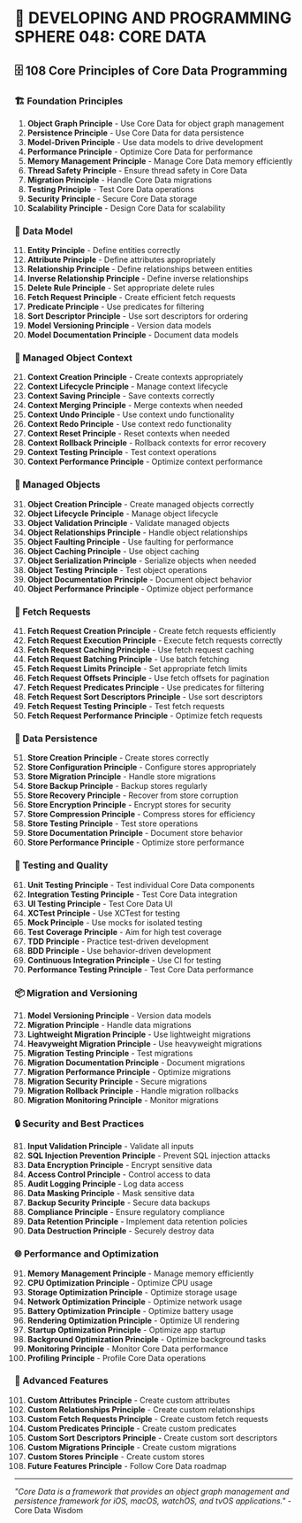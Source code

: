 # 🌟 DEVELOPING AND PROGRAMMING SPHERE 048: CORE DATA

## 🗄️ 108 Core Principles of Core Data Programming

### 🏗️ Foundation Principles

1. **Object Graph Principle** - Use Core Data for object graph management
2. **Persistence Principle** - Use Core Data for data persistence
3. **Model-Driven Principle** - Use data models to drive development
4. **Performance Principle** - Optimize Core Data for performance
5. **Memory Management Principle** - Manage Core Data memory efficiently
6. **Thread Safety Principle** - Ensure thread safety in Core Data
7. **Migration Principle** - Handle Core Data migrations
8. **Testing Principle** - Test Core Data operations
9. **Security Principle** - Secure Core Data storage
10. **Scalability Principle** - Design Core Data for scalability

### 🎯 Data Model

11. **Entity Principle** - Define entities correctly
12. **Attribute Principle** - Define attributes appropriately
13. **Relationship Principle** - Define relationships between entities
14. **Inverse Relationship Principle** - Define inverse relationships
15. **Delete Rule Principle** - Set appropriate delete rules
16. **Fetch Request Principle** - Create efficient fetch requests
17. **Predicate Principle** - Use predicates for filtering
18. **Sort Descriptor Principle** - Use sort descriptors for ordering
19. **Model Versioning Principle** - Version data models
20. **Model Documentation Principle** - Document data models

### 🧮 Managed Object Context

21. **Context Creation Principle** - Create contexts appropriately
22. **Context Lifecycle Principle** - Manage context lifecycle
23. **Context Saving Principle** - Save contexts correctly
24. **Context Merging Principle** - Merge contexts when needed
25. **Context Undo Principle** - Use context undo functionality
26. **Context Redo Principle** - Use context redo functionality
27. **Context Reset Principle** - Reset contexts when needed
28. **Context Rollback Principle** - Rollback contexts for error recovery
29. **Context Testing Principle** - Test context operations
30. **Context Performance Principle** - Optimize context performance

### 🎨 Managed Objects

31. **Object Creation Principle** - Create managed objects correctly
32. **Object Lifecycle Principle** - Manage object lifecycle
33. **Object Validation Principle** - Validate managed objects
34. **Object Relationships Principle** - Handle object relationships
35. **Object Faulting Principle** - Use faulting for performance
36. **Object Caching Principle** - Use object caching
37. **Object Serialization Principle** - Serialize objects when needed
38. **Object Testing Principle** - Test object operations
39. **Object Documentation Principle** - Document object behavior
40. **Object Performance Principle** - Optimize object performance

### 🔧 Fetch Requests

41. **Fetch Request Creation Principle** - Create fetch requests efficiently
42. **Fetch Request Execution Principle** - Execute fetch requests correctly
43. **Fetch Request Caching Principle** - Use fetch request caching
44. **Fetch Request Batching Principle** - Use batch fetching
45. **Fetch Request Limits Principle** - Set appropriate fetch limits
46. **Fetch Request Offsets Principle** - Use fetch offsets for pagination
47. **Fetch Request Predicates Principle** - Use predicates for filtering
48. **Fetch Request Sort Descriptors Principle** - Use sort descriptors
49. **Fetch Request Testing Principle** - Test fetch requests
50. **Fetch Request Performance Principle** - Optimize fetch requests

### 🚀 Data Persistence

51. **Store Creation Principle** - Create stores correctly
52. **Store Configuration Principle** - Configure stores appropriately
53. **Store Migration Principle** - Handle store migrations
54. **Store Backup Principle** - Backup stores regularly
55. **Store Recovery Principle** - Recover from store corruption
56. **Store Encryption Principle** - Encrypt stores for security
57. **Store Compression Principle** - Compress stores for efficiency
58. **Store Testing Principle** - Test store operations
59. **Store Documentation Principle** - Document store behavior
60. **Store Performance Principle** - Optimize store performance

### 🧪 Testing and Quality

61. **Unit Testing Principle** - Test individual Core Data components
62. **Integration Testing Principle** - Test Core Data integration
63. **UI Testing Principle** - Test Core Data UI
64. **XCTest Principle** - Use XCTest for testing
65. **Mock Principle** - Use mocks for isolated testing
66. **Test Coverage Principle** - Aim for high test coverage
67. **TDD Principle** - Practice test-driven development
68. **BDD Principle** - Use behavior-driven development
69. **Continuous Integration Principle** - Use CI for testing
70. **Performance Testing Principle** - Test Core Data performance

### 📦 Migration and Versioning

71. **Model Versioning Principle** - Version data models
72. **Migration Principle** - Handle data migrations
73. **Lightweight Migration Principle** - Use lightweight migrations
74. **Heavyweight Migration Principle** - Use heavyweight migrations
75. **Migration Testing Principle** - Test migrations
76. **Migration Documentation Principle** - Document migrations
77. **Migration Performance Principle** - Optimize migrations
78. **Migration Security Principle** - Secure migrations
79. **Migration Rollback Principle** - Handle migration rollbacks
80. **Migration Monitoring Principle** - Monitor migrations

### 🔒 Security and Best Practices

81. **Input Validation Principle** - Validate all inputs
82. **SQL Injection Prevention Principle** - Prevent SQL injection attacks
83. **Data Encryption Principle** - Encrypt sensitive data
84. **Access Control Principle** - Control access to data
85. **Audit Logging Principle** - Log data access
86. **Data Masking Principle** - Mask sensitive data
87. **Backup Security Principle** - Secure data backups
88. **Compliance Principle** - Ensure regulatory compliance
89. **Data Retention Principle** - Implement data retention policies
90. **Data Destruction Principle** - Securely destroy data

### 🌐 Performance and Optimization

91. **Memory Management Principle** - Manage memory efficiently
92. **CPU Optimization Principle** - Optimize CPU usage
93. **Storage Optimization Principle** - Optimize storage usage
94. **Network Optimization Principle** - Optimize network usage
95. **Battery Optimization Principle** - Optimize battery usage
96. **Rendering Optimization Principle** - Optimize UI rendering
97. **Startup Optimization Principle** - Optimize app startup
98. **Background Optimization Principle** - Optimize background tasks
99. **Monitoring Principle** - Monitor Core Data performance
100. **Profiling Principle** - Profile Core Data operations

### 🚀 Advanced Features

101. **Custom Attributes Principle** - Create custom attributes
102. **Custom Relationships Principle** - Create custom relationships
103. **Custom Fetch Requests Principle** - Create custom fetch requests
104. **Custom Predicates Principle** - Create custom predicates
105. **Custom Sort Descriptors Principle** - Create custom sort descriptors
106. **Custom Migrations Principle** - Create custom migrations
107. **Custom Stores Principle** - Create custom stores
108. **Future Features Principle** - Follow Core Data roadmap

---

*"Core Data is a framework that provides an object graph management and persistence framework for iOS, macOS, watchOS, and tvOS applications."* - Core Data Wisdom



